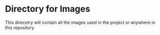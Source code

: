 # Directory for Images


This direcotry will contain all the images used in the project or anywhere in this repository. 
